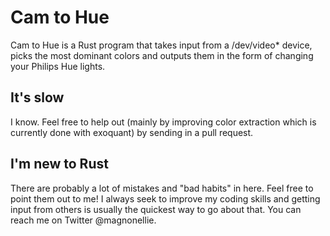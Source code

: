 # Cam to Hue
Cam to Hue is a Rust program that takes input from a /dev/video* device,
picks the most dominant colors and outputs them in the form of changing
your Philips Hue lights.

## It's slow
I know. Feel free to help out (mainly by improving color extraction which is
currently done with exoquant) by sending in a pull request.

## I'm new to Rust
There are probably a lot of mistakes and "bad habits" in here. Feel free to
point them out to me! I always seek to improve my coding skills and getting
input from others is usually the quickest way to go about that. You can reach me
on Twitter @magnonellie.
